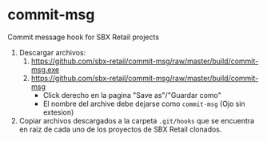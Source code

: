 # commit-msg
Commit message hook for SBX Retail projects

1. Descargar archivos:
    1. https://github.com/sbx-retail/commit-msg/raw/master/build/commit-msg.exe
    1. https://github.com/sbx-retail/commit-msg/raw/master/build/commit-msg
        - Click derecho en la pagina "Save as"/"Guardar como"
        - El nombre del archive debe dejarse como `commit-msg` (Ojo sin extesion)
1. Copiar archivos descargados a la carpeta `.git/hooks` que se encuentra en raiz de cada uno de los proyectos de SBX Retail clonados.

